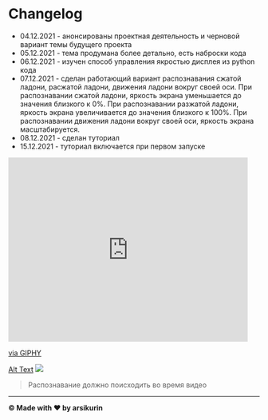 # Changelog

- 04.12.2021 - анонсированы проектная деятельность и черновой вариант темы будущего проекта
- 05.12.2021 - тема продумана более детально, есть наброски кода
- 06.12.2021 - изучен способ управления якростью дисплея из python кода
- 07.12.2021 - сделан работающий вариант распознавания сжатой ладони, расжатой ладони, движения ладони вокруг своей оси.
  При распознавании сжатой ладони, яркость экрана уменьшается до значения близкого к 0%. При распознавании разжатой
  ладони, яркость экрана увеличивается до значения близкого к 100%. При распознавании движения ладони вокруг своей оси,
  яркость экрана масштабируется.
- 08.12.2021 - сделан туториал
- 15.12.2021 - туториал включается при первом запуске

<iframe src="https://giphy.com/embed/KEHV315CwJfYVtM6as" width="480" height="369" frameBorder="0" class="giphy-embed" allowFullScreen></iframe><p><a href="https://giphy.com/gifs/palm-rot-KEHV315CwJfYVtM6as">via GIPHY</a></p>

[Alt Text](https://media.giphy.com/media/KEHV315CwJfYVtM6as/giphy-downsized-large.gif)
<img src="https://media.giphy.com/media/KEHV315CwJfYVtM6as/giphy-downsized-large.gif" />


> Распознавание должно поисходить во время видео
---
**© Made with ❤️ by arsikurin**
